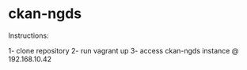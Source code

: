 # ckan-ngds

Instructions: 

1- clone repository
2- run vagrant up
3- access ckan-ngds instance @ 192.168.10.42
